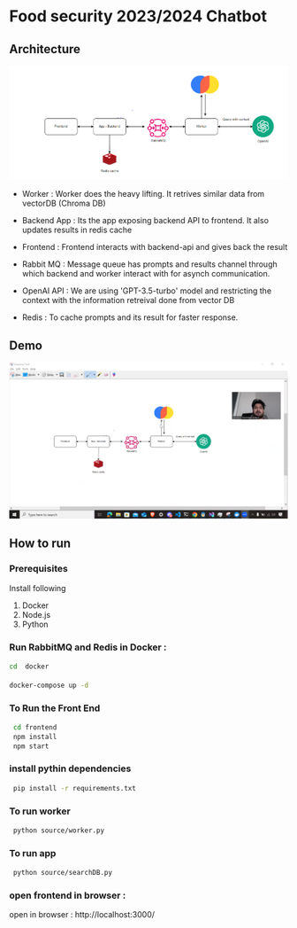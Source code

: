 # Food security 2023/2024 Chatbot


## Architecture
![archutecture](./docs/architecture.PNG)

- Worker       : Worker does the heavy lifting. It retrives similar data from vectorDB (Chroma DB)

- Backend App  : Its the app exposing backend API to frontend. It also updates results in redis cache

- Frontend     : Frontend interacts with backend-api and gives back the result

- Rabbit MQ    : Message queue has prompts and results channel through which backend and worker interact with for asynch communication.

- OpenAI API : We are using 'GPT-3.5-turbo' model and restricting the context with the information retreival done from vector DB

- Redis : To cache prompts and its result for faster response.

## Demo
[![Video Thumbnail](./docs/videothumb.PNG)](https://drive.google.com/file/d/1P5t8N-9oJkPrU19s-h0xZrs_VoXp0qMc/view?usp=drive_link)

## How to run
### Prerequisites
Install following
1. Docker
2. Node.js
3. Python

### Run RabbitMQ and Redis in Docker :
```bash
cd  docker

docker-compose up -d
```



### To Run the Front End 
```bash
 cd frontend
 npm install
 npm start
```

### install pythin dependencies
```bash
 pip install -r requirements.txt
```
### To run worker
```bash
 python source/worker.py
```

### To run app
```bash
 python source/searchDB.py
```

### open frontend in browser :
open in browser :
http://localhost:3000/


